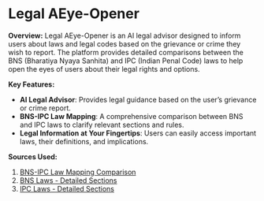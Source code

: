 # Legal AEye-Opener

**Overview:**
Legal AEye-Opener is an AI legal advisor designed to inform users about laws and legal codes based on the grievance or crime they wish to report. The platform provides detailed comparisons between the BNS (Bharatiya Nyaya Sanhita) and IPC (Indian Penal Code) laws to help open the eyes of users about their legal rights and options.

**Key Features:**
- **AI Legal Advisor**: Provides legal guidance based on the user’s grievance or crime report.
- **BNS-IPC Law Mapping**: A comprehensive comparison between BNS and IPC laws to clarify relevant sections and rules.
- **Legal Information at Your Fingertips**: Users can easily access important laws, their definitions, and implications.

**Sources Used:**
1. [BNS-IPC Law Mapping Comparison](https://bprd.nic.in/uploads/pdf/COMPARISON%20SUMMARY%20BNS%20to%20IPC%20.pdf)
2. [BNS Laws - Detailed Sections](https://devgan.in/bns/section/1/)
3. [IPC Laws - Detailed Sections](https://devgan.in/all_sections_ipc.php)
